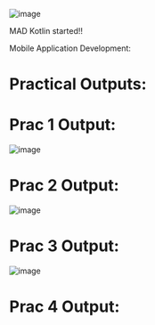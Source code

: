 ![image](https://user-images.githubusercontent.com/77326210/183234196-c0e10621-e118-41c1-a602-370fe73c8d90.png)

MAD Kotlin started!!

Mobile Application Development:

# Practical Outputs:

# Prac 1 Output:

![image](https://user-images.githubusercontent.com/77326210/187121178-f0187d5d-0d25-4aaa-8265-02b4015c1ac8.png)

# Prac 2 Output:

![image](https://user-images.githubusercontent.com/77326210/187121200-62f551d1-e5b5-411e-8949-9f5c59b2ad13.png)

# Prac 3 Output:

![image](https://user-images.githubusercontent.com/77326210/187121314-ceb0b351-6580-4b79-973c-9683aa34d619.png)

# Prac 4 Output:

